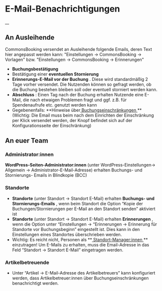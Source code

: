 #  E-Mail-Benachrichtigungen

__

##  An Ausleihende

CommonsBooking versendet an Ausleihende folgende Emails, deren Text hier
angepasst werden kann: "Einstellungen → CommonsBooking → Vorlagen" bzw.
"Einstellungen -> CommonsBooking -> Erinnerungen"

  * **Buchungsbestätigung**
  * Bestätigung einer **eventuellen Stornierung**
  * **Erinnerungs-E-Mail vor der Buchung** . Diese wird standardmäßig 2 Tage vorher versendet. Die Nutzenden können so gefragt werden, ob die Buchung bestehen bleiben soll oder eventuell storniert werden kann. 
  * **Abschluss** : Einen Tag nach der Buchung erhalten Nutzende eine E-Mail, die nach etwaigen Problemen fragt und ggf. z.B. für Spendenaufrufe etc. genutzt werden kann 
  * Gegebenenfalls: **Hinweise über[ Buchungseinschränkungen ](/dokumentation/erste-schritte/buchungseinschraenkungen-verwalten) ** (Wichtig: Die Email muss beim nach dem Einrichten der Einschränkung per Klick versendet werden, der Knopf befindet sich auf der Konfigurationsseite der Einschränkung) 

##  An euer Team

###  Administrator:innen

**WordPress-Seiten-Administrator:innen** (unter WordPress-Einstellungen→
Allgemein → Administrator-E-Mail-Adresse) erhalten Buchungs- und Stornierungs-
Emails in Blindkopie (BCC)

###  Standorte

  * **Standorte** (unter Standort → Standort E-Mail) erhalten **Buchungs- und Stornierungs-Emails** , wenn beim Standort die Option “Kopie der Buchungen/Stornierungen per E-Mail an den Standort senden” aktiviert ist 
  * **Standorte** (unter Standort → Standort E-Mail) erhalten **Erinnerungen** , wenn die Option unter “Einstellungen → “Erinnerungen → Erinnerung für Standorte vor Buchungsbeginn” eingestellt ist. Dies kann in den Einstellungen eines Standortes überschrieben werden. 
  * Wichtig: Es reicht nicht, Personen als **[ Standort-Manager:innen ](/dokumentation/grundlagen/rechte-des-commonsbooking-manager) ** einzutragen! Um E-Mails zu erhalten, muss die Email-Adresse in das Feld “Standort → Standort E-Mail” eingetragen werden. 

###  Artikelbetreuende

  * Unter “Artikel → E-Mail-Adresse des Artikelbetreuers” kann konfiguriert werden, dass Artikelbetreuer:innen über Buchungseinschränkungen benachrichtigt werden. 


